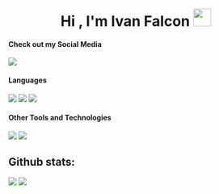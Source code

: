 <h1 align="center">Hi , I'm Ivan Falcon <img src="https://media.giphy.com/media/hvRJCLFzcasrR4ia7z/giphy.gif" width="35"></h1>

<h4> Check out my Social Media </h4>
<a href= "https://www.instagram.com/falcones_25/">
    <img src="https://img.shields.io/badge/Instagram-%23E4405F.svg?style=for-the-badge&logo=Instagram&logoColor=white">
</a>


<h4> Languages </h4>
<span> 
  <img src="https://img.shields.io/badge/HTML5-E34F26?style=for-the-badge&logo=html5&logoColor=white">
  <img src="https://img.shields.io/badge/CSS3-1572B6?style=for-the-badge&logo=css3&logoColor=white">
  <img src="https://img.shields.io/badge/php-%23777BB4.svg?style=for-the-badge&logo=php&logoColor=white">

 


</span>


<h4> Other Tools and Technologies </h4>
<span>
  <img src="https://img.shields.io/badge/Git-F05032?style=for-the-badge&logo=git&logoColor=white">
  <img src="https://img.shields.io/badge/MySQL-00000F?style=for-the-badge&logo=mysql&logoColor=white">




</span>


<h2>Github stats:</h2> 

[![](https://github-readme-stats.vercel.app/api?username=Ivan-Falcon&show_icons=true&theme=tokyonight&hide_border=true&locale=en)](https://github.com/Ivan-Falcon)
[![](https://github-readme-streak-stats.herokuapp.com/?user=Ivan-Falcon&theme=material-palenight)](https://github.com/Ivan-Falcon)
</div>
